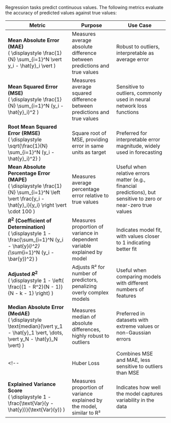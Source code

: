 
Regression tasks predict continuous values. The following metrics evaluate the accuracy of predicted values against true values:

| Metric | Purpose | Use Case |
|--------|---------|----------|
| **Mean Absolute Error (MAE)** <br> \( \displaystyle \frac{1}{N} \sum_{i=1}^N \vert y_i - \hat{y}_i \vert \) | Measures average absolute difference between predictions and true values | Robust to outliers, interpretable as average error |
| **Mean Squared Error (MSE)** <br> \( \displaystyle \frac{1}{N} \sum_{i=1}^N (y_i - \hat{y}_i)^2 \) | Measures average squared difference between predictions and true values | Sensitive to outliers, commonly used in neural network loss functions |
| **Root Mean Squared Error (RMSE)** <br> \( \displaystyle \sqrt{\frac{1}{N} \sum_{i=1}^N (y_i - \hat{y}_i)^2} \) | Square root of MSE, providing error in same units as target | Preferred for interpretable error magnitude, widely used in forecasting |
| **Mean Absolute Percentage Error (MAPE)** <br> \( \displaystyle \frac{1}{N} \sum_{i=1}^N \left \vert \frac{y_i - \hat{y}_i}{y_i} \right \vert \cdot 100 \) | Measures average percentage error relative to true values | Useful when relative errors matter (e.g., financial predictions), but sensitive to zero or near-zero true values |
| **$R^2$ (Coefficient of Determination)** <br> \( \displaystyle 1 - \frac{\sum_{i=1}^N (y_i - \hat{y}_i)^2}{\sum_{i=1}^N (y_i - \bar{y})^2} \) | Measures proportion of variance in dependent variable explained by model | Indicates model fit, with values closer to 1 indicating better fit |
| **Adjusted $R^2$** <br> \( \displaystyle 1 - \left( \frac{(1 - R^2)(N - 1)}{N - k - 1} \right) \) | Adjusts R² for number of predictors, penalizing overly complex models | Useful when comparing models with different numbers of features |
| **Median Absolute Error ($\text{MedAE}$)** <br> \( \displaystyle \text{median}(\vert y_1 - \hat{y}_1 \vert, \dots, \vert y_N - \hat{y}_N \vert) \) | Measures median of absolute differences, highly robust to outliers | Preferred in datasets with extreme values or non-Gaussian errors |
<!-- | Huber Loss | Combines MSE and MAE, less sensitive to outliers than MSE | \( \displaystyle L_\delta(y_i, \hat{y}_i) = \begin{cases} \frac{1}{2}(y_i - \hat{y}_i)^2 & \text{if } \|y_i - \hat{y}_i\| \leq \delta \\ \delta \|y_i - \hat{y}_i\| - \frac{1}{2}\delta^2 & \text{otherwise} \end{cases} \) | Used in robust regression tasks, often as a loss function in neural networks |
| **Explained Variance Score** <br> \( \displaystyle 1 - \frac{\text{Var}(y - \hat{y})}{\text{Var}(y)} \) | Measures proportion of variance explained by the model, similar to R² | Indicates how well the model captures variability in the data | -->
